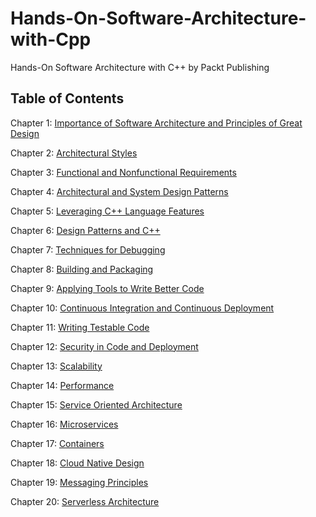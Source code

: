 # Hands-On-Software-Architecture-with-Cpp
Hands-On Software Architecture with C++ by Packt Publishing 

## Table of Contents

Chapter 1: [Importance of Software Architecture and Principles of Great
Design](ch01)

Chapter 2: [Architectural Styles](ch02)

Chapter 3: [Functional and Nonfunctional Requirements](ch03)

Chapter 4: [Architectural and System Design Patterns](ch04)

Chapter 5: [Leveraging C++ Language Features](ch05)

Chapter 6: [Design Patterns and C++](ch06)

Chapter 7: [Techniques for Debugging](ch07)

Chapter 8: [Building and Packaging](ch08)

Chapter 9: [Applying Tools to Write Better Code](ch09)

Chapter 10: [Continuous Integration and Continuous Deployment](ch10)

Chapter 11: [Writing Testable Code](ch11)

Chapter 12: [Security in Code and Deployment](ch12)

Chapter 13: [Scalability](ch13)

Chapter 14: [Performance](ch14)

Chapter 15: [Service Oriented Architecture](ch15)

Chapter 16: [Microservices](ch16)

Chapter 17: [Containers](ch17)

Chapter 18: [Cloud Native Design](ch18)

Chapter 19: [Messaging Principles](ch19)

Chapter 20: [Serverless Architecture](ch20)
